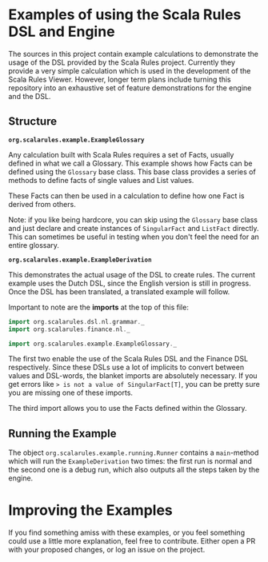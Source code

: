 # Examples of using the Scala Rules DSL and Engine

The sources in this project contain example calculations to demonstrate the usage of the DSL provided by
the Scala Rules project. Currently they provide a very simple calculation which is used in the development
of the Scala Rules Viewer. However, longer term plans include turning this repository into an exhaustive
set of feature demonstrations for the engine and the DSL.

## Structure

**`org.scalarules.example.ExampleGlossary`**

Any calculation built with Scala Rules requires a set of Facts, usually defined in what we call a Glossary.
This example shows how Facts can be defined using the `Glossary` base class. This base class provides a series
of methods to define facts of single values and List values.

These Facts can then be used in a calculation to define how one Fact is derived from others.

Note: if you like being hardcore, you can skip using the `Glossary` base class and just declare and create instances
of `SingularFact` and `ListFact` directly. This can sometimes be useful in testing when you don't feel the need for
an entire glossary.

**`org.scalarules.example.ExampleDerivation`**

This demonstrates the actual usage of the DSL to create rules. The current example uses the Dutch DSL, since the
English version is still in progress. Once the DSL has been translated, a translated example will follow.

Important to note are the **imports** at the top of this file:

```scala
import org.scalarules.dsl.nl.grammar._
import org.scalarules.finance.nl._

import org.scalarules.example.ExampleGlossary._
```

The first two enable the use of the Scala Rules DSL and the Finance DSL respectively. Since these DSLs use a lot of
implicits to convert between values and DSL-words, the blanket imports are absolutely necessary. If you get errors like
`> is not a value of SingularFact[T]`, you can be pretty sure you are missing one of these imports.

The third import allows you to use the Facts defined within the Glossary.

## Running the Example

The object `org.scalarules.example.running.Runner` contains a `main`-method which will run the `ExampleDerivation` two
times: the first run is normal and the second one is a debug run, which also outputs all the steps taken by the engine.

# Improving the Examples

If you find something amiss with these examples, or you feel something could use a little more explanation, feel free
to contribute. Either open a PR with your proposed changes, or log an issue on the project.
